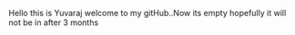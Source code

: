 Hello this is Yuvaraj welcome to my gitHub..Now its empty hopefully it will not be in after 3 months